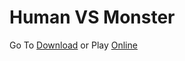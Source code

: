 # Human VS Monster
Go To [Download](https://github.com/adenpun/humanvsmonster/releases/latest) or Play [Online](https://adenpun.github.io/humanvsmonster/)
